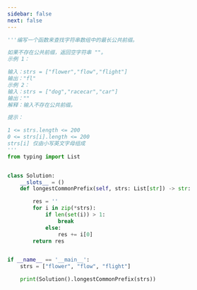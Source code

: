 ```yaml
---
sidebar: false
next: false
---
```

<BlogInfo/>






```python
'''编写一个函数来查找字符串数组中的最长公共前缀。

如果不存在公共前缀，返回空字符串 ""。
示例 1：

输入：strs = ["flower","flow","flight"]
输出："fl"
示例 2：
输入：strs = ["dog","racecar","car"]
输出：""
解释：输入不存在公共前缀。

提示：

1 <= strs.length <= 200
0 <= strs[i].length <= 200
strs[i] 仅由小写英文字母组成
'''
from typing import List


class Solution:
    __slots__ = ()
    def longestCommonPrefix(self, strs: List[str]) -> str:

        res = ''
        for i in zip(*strs):
            if len(set(i)) > 1:
                break
            else:
                res += i[0]
        return res


if __name__ == '__main__':
    strs = ["flower", "flow", "flight"]

    print(Solution().longestCommonPrefix(strs))

```






<ActionBox />
        
<style>#top-box {margin-top:0.5rem!important;}</style>
